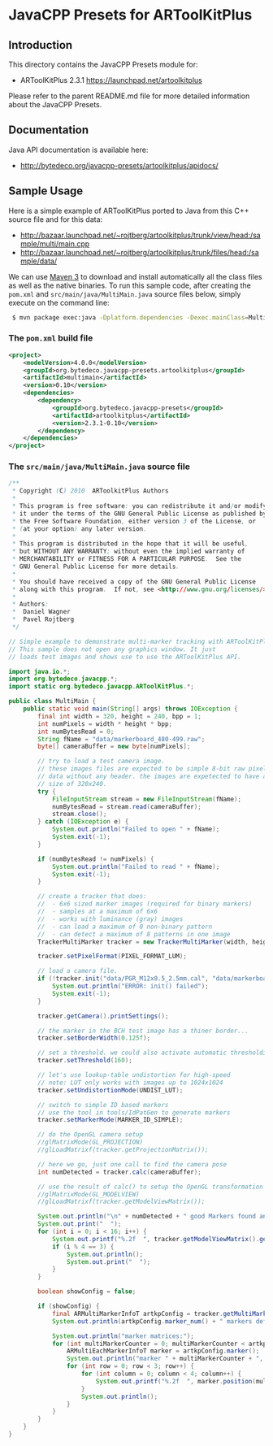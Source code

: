 JavaCPP Presets for ARToolKitPlus
=================================

Introduction
------------
This directory contains the JavaCPP Presets module for:

 * ARToolKitPlus 2.3.1  https://launchpad.net/artoolkitplus

Please refer to the parent README.md file for more detailed information about the JavaCPP Presets.


Documentation
-------------
Java API documentation is available here:

 * http://bytedeco.org/javacpp-presets/artoolkitplus/apidocs/


Sample Usage
------------
Here is a simple example of ARToolKitPlus ported to Java from this C++ source file and for this data:

 * http://bazaar.launchpad.net/~rojtberg/artoolkitplus/trunk/view/head:/sample/multi/main.cpp
 * http://bazaar.launchpad.net/~rojtberg/artoolkitplus/trunk/files/head:/sample/data/

We can use [Maven 3](http://maven.apache.org/) to download and install automatically all the class files as well as the native binaries. To run this sample code, after creating the `pom.xml` and `src/main/java/MultiMain.java` source files below, simply execute on the command line:
```bash
 $ mvn package exec:java -Dplatform.dependencies -Dexec.mainClass=MultiMain
```

### The `pom.xml` build file
```xml
<project>
    <modelVersion>4.0.0</modelVersion>
    <groupId>org.bytedeco.javacpp-presets.artoolkitplus</groupId>
    <artifactId>multimain</artifactId>
    <version>0.10</version>
    <dependencies>
        <dependency>
            <groupId>org.bytedeco.javacpp-presets</groupId>
            <artifactId>artoolkitplus</artifactId>
            <version>2.3.1-0.10</version>
        </dependency>
    </dependencies>
</project>
```

### The `src/main/java/MultiMain.java` source file
```java
/**
 * Copyright (C) 2010  ARToolkitPlus Authors
 *
 * This program is free software: you can redistribute it and/or modify
 * it under the terms of the GNU General Public License as published by
 * the Free Software Foundation, either version 3 of the License, or
 * (at your option) any later version.
 *
 * This program is distributed in the hope that it will be useful,
 * but WITHOUT ANY WARRANTY; without even the implied warranty of
 * MERCHANTABILITY or FITNESS FOR A PARTICULAR PURPOSE.  See the
 * GNU General Public License for more details.
 *
 * You should have received a copy of the GNU General Public License
 * along with this program.  If not, see <http://www.gnu.org/licenses/>.
 *
 * Authors:
 *  Daniel Wagner
 *  Pavel Rojtberg
 */

// Simple example to demonstrate multi-marker tracking with ARToolKitPlus
// This sample does not open any graphics window. It just
// loads test images and shows use to use the ARToolKitPlus API.

import java.io.*;
import org.bytedeco.javacpp.*;
import static org.bytedeco.javacpp.ARToolKitPlus.*;

public class MultiMain {
    public static void main(String[] args) throws IOException {
        final int width = 320, height = 240, bpp = 1;
        int numPixels = width * height * bpp;
        int numBytesRead = 0;
        String fName = "data/markerboard_480-499.raw";
        byte[] cameraBuffer = new byte[numPixels];

        // try to load a test camera image.
        // these images files are expected to be simple 8-bit raw pixel
        // data without any header. the images are expetected to have a
        // size of 320x240.
        try {
            FileInputStream stream = new FileInputStream(fName);
            numBytesRead = stream.read(cameraBuffer);
            stream.close();
        } catch (IOException e) {
            System.out.println("Failed to open " + fName);
            System.exit(-1);
        }

        if (numBytesRead != numPixels) {
            System.out.println("Failed to read " + fName);
            System.exit(-1);
        }

        // create a tracker that does:
        //  - 6x6 sized marker images (required for binary markers)
        //  - samples at a maximum of 6x6
        //  - works with luminance (gray) images
        //  - can load a maximum of 0 non-binary pattern
        //  - can detect a maximum of 8 patterns in one image
        TrackerMultiMarker tracker = new TrackerMultiMarker(width, height, 8, 6, 6, 6, 0);

        tracker.setPixelFormat(PIXEL_FORMAT_LUM);

        // load a camera file.
        if (!tracker.init("data/PGR_M12x0.5_2.5mm.cal", "data/markerboard_480-499.cfg", 1.0f, 1000.0f)) {
            System.out.println("ERROR: init() failed");
            System.exit(-1);
        }

        tracker.getCamera().printSettings();

        // the marker in the BCH test image has a thiner border...
        tracker.setBorderWidth(0.125f);

        // set a threshold. we could also activate automatic thresholding
        tracker.setThreshold(160);

        // let's use lookup-table undistortion for high-speed
        // note: LUT only works with images up to 1024x1024
        tracker.setUndistortionMode(UNDIST_LUT);

        // switch to simple ID based markers
        // use the tool in tools/IdPatGen to generate markers
        tracker.setMarkerMode(MARKER_ID_SIMPLE);

        // do the OpenGL camera setup
        //glMatrixMode(GL_PROJECTION)
        //glLoadMatrixf(tracker.getProjectionMatrix());

        // here we go, just one call to find the camera pose
        int numDetected = tracker.calc(cameraBuffer);

        // use the result of calc() to setup the OpenGL transformation
        //glMatrixMode(GL_MODELVIEW)
        //glLoadMatrixf(tracker.getModelViewMatrix());

        System.out.println("\n" + numDetected + " good Markers found and used for pose estimation.\nPose-Matrix:");
        System.out.print("  ");
        for (int i = 0; i < 16; i++) {
            System.out.printf("%.2f  ", tracker.getModelViewMatrix().get(i));
            if (i % 4 == 3) {
                System.out.println();
                System.out.print("  ");
            }
        }

        boolean showConfig = false;

        if (showConfig) {
            final ARMultiMarkerInfoT artkpConfig = tracker.getMultiMarkerConfig();
            System.out.println(artkpConfig.marker_num() + " markers defined in multi marker cfg");

            System.out.println("marker matrices:");
            for (int multiMarkerCounter = 0; multiMarkerCounter < artkpConfig.marker_num(); multiMarkerCounter++) {
                ARMultiEachMarkerInfoT marker = artkpConfig.marker();
                System.out.println("marker " + multiMarkerCounter + ", id " + marker.position(multiMarkerCounter).patt_id() + ":");
                for (int row = 0; row < 3; row++) {
                    for (int column = 0; column < 4; column++) {
                        System.out.printf("%.2f  ", marker.position(multiMarkerCounter).trans(row, column));
                    }
                    System.out.println();
                }
            }
        }
    }
}
```
